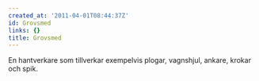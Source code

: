 ```yaml
---
created_at: '2011-04-01T08:44:37Z'
id: Grovsmed
links: {}
title: Grovsmed
---
```


En hantverkare som tillverkar exempelvis plogar, vagnshjul, ankare, krokar och spik.